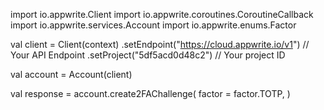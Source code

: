 import io.appwrite.Client
import io.appwrite.coroutines.CoroutineCallback
import io.appwrite.services.Account
import io.appwrite.enums.Factor

val client = Client(context)
    .setEndpoint("https://cloud.appwrite.io/v1") // Your API Endpoint
    .setProject("5df5acd0d48c2") // Your project ID

val account = Account(client)

val response = account.create2FAChallenge(
    factor = factor.TOTP,
)